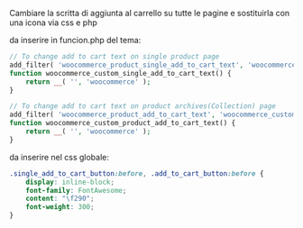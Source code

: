 Cambiare la scritta di aggiunta al carrello su tutte le pagine e sostituirla con una icona via css e php

da inserire in funcion.php del tema:
```php
// To change add to cart text on single product page
add_filter( 'woocommerce_product_single_add_to_cart_text', 'woocommerce_custom_single_add_to_cart_text' ); 
function woocommerce_custom_single_add_to_cart_text() {
    return __( '', 'woocommerce' ); 
}

// To change add to cart text on product archives(Collection) page
add_filter( 'woocommerce_product_add_to_cart_text', 'woocommerce_custom_product_add_to_cart_text' );  
function woocommerce_custom_product_add_to_cart_text() {
    return __( '', 'woocommerce' );
}
```

da inserire nel css globale:
```css
.single_add_to_cart_button:before, .add_to_cart_button:before {
    display: inline-block;
    font-family: FontAwesome;
    content: "\f290";
    font-weight: 300;
}
```
